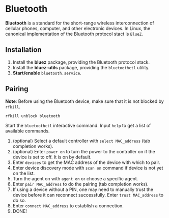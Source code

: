 # Bluetooth

**Bluetooth** is a standard for the short-range wireless interconnection of cellular phones, computer, and other electronic devices. In Linux, the canonical implementation of the Bluetooth protocol stact is `BlueZ`.

## Installation

1. Install the **bluez** package, providing the Bluetooth protocol stack.
2. Install the **bluez-utils** package, providing the `bluetoothctl` utility.
3. **Start/enable** `bluetooth.service`.

## Pairing

**Note**: Before using the Bluetooth device, make sure that it is not blocked by `rfkill`.

``` sh
rfkill unblock bluetooth
```

Start the `bluetoothctl` interactive command. Input `help` to get a list of available commands.

1. (optional) Select a default controller with `select MAC_address` (tab completion works).
2. (optional) Enter `power on` to turn the power to the controller on if the device is set to off. It is on by default.
3. Enter `devices` to get the MAC address of the device with which to pair.
4. Enter device discovery mode with `scan on` command if device is not yet on the list.
5. Turn the agent on with `agent on` or choose a specific agent.
6. Enter `pair MAC_address` to do the pairing (tab completion works).
7. If using a device without a PIN, one may need to manually trust the device before it can reconnect successfully. Enter `trust MAC_address` to do so.
8. Enter `connect MAC_address` to establish a connection.
9. DONE!
